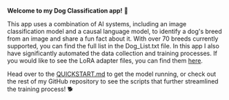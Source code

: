 **Welcome to my Dog Classification app!** 🐶

This app uses a combination of AI systems, including an image classification model and a causal language model, to identify a dog's breed from an image and share a fun fact about it. With over 70 breeds currently supported, you can find the full list in the Dog_List.txt file. In this app I also have significantly automated the data collection and training processes. If you would like to see the LoRA adapter files, you can find them [here](https://huggingface.co/chrismontes/Dog-LoRA/tree/main).

Head over to the [QUICKSTART.md](https://github.com/chrismontes22/Dog-Classification/blob/main/QUICKSTART.md) to get the model running, or check out the rest of my GitHub repository to see the scripts that further streamlined the training process! 🐕